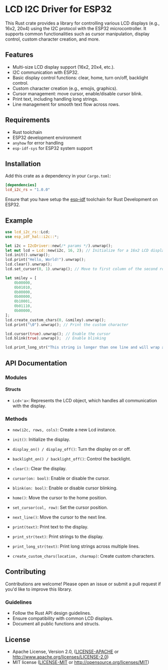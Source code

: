 # LCD I2C Driver for ESP32

This Rust crate provides a library for controlling various LCD displays (e.g., 16x2, 20x4) using the I2C protocol with the ESP32 microcontroller. It supports common functionalities such as cursor manipulation, display control, custom character creation, and more.

## Features

- Multi-size LCD display support (16x2, 20x4, etc.).
- I2C communication with ESP32.
- Basic display control functions: clear, home, turn on/off, backlight control.
- Custom character creation (e.g., emojis, graphics).
- Cursor management: move cursor, enable/disable cursor blink.
- Print text, including handling long strings.
- Line management for smooth text flow across rows.

## Requirements

- Rust toolchain
- ESP32 development environment
- `anyhow` for error handling
- `esp-idf-sys` for ESP32 system support

## Installation

Add this crate as a dependency in your `Cargo.toml`:

```toml
[dependencies]
lcd_i2c_rs = "1.0.0"
```
Ensure that you have setup the [esp-idf](https://github.com/esp-rs/esp-idf-template) toolchain for Rust Development on ESP32.

## Example

```rust
use lcd_i2c_rs::Lcd;
use esp_idf_hal::i2c::*;

let i2c = I2cDriver::new(/* params */).unwrap();
let mut lcd = Lcd::new(i2c, 16, 2); // Initialize for a 16x2 LCD display
lcd.init().unwrap();
lcd.print("Hello, World!").unwrap();
lcd.clear().unwrap();
lcd.set_cursor(0, 1).unwrap(); // Move to first column of the second row

let smiley = [
    0b00000,
    0b01010,
    0b00000,
    0b00000,
    0b10001,
    0b01110,
    0b00000,
];
lcd.create_custom_chars(0, &smiley).unwrap();
lcd.print("\0").unwrap(); // Print the custom character

lcd.cursor(true).unwrap(); // Enable the cursor
lcd.blink(true).unwrap();  // Enable blinking

lcd.print_long_str("This string is longer than one line and will wrap around.").unwrap();
```

## API Documentation


### Modules

#### Structs

- `Lcd<'a>`: Represents the LCD object, which handles all communication with the display.

### Methods

- `new(i2c, rows, cols)`: Create a new Lcd instance.
- `init()`: Initialize the display.


- `display_on() / display_off()`: Turn the display on or off.
- `backlight_on() / backlight_off()`: Control the backlight.
- `clear()`: Clear the display.


- `cursor(on: bool)`: Enable or disable the cursor.
- `blink(on: bool)`: Enable or disable cursor blinking.
- `home()`: Move the cursor to the home position.
- `set_cursor(col, row)`: Set the cursor position.
- `next_line()`: Move the cursor to the next line.


- `print(text)`: Print text to the display.
- `print_str(text)`: Print strings to the display.
- `print_long_str(text)`: Print long strings across multiple lines.
- `create_custom_chars(location, charmap)`: Create custom characters.

## Contributing

Contributions are welcome! Please open an issue or submit a pull request if you'd like to improve this library.

### Guidelines

- Follow the Rust API design guidelines.
- Ensure compatibility with common LCD displays.
- Document all public functions and structs.

[//]: # (- Write tests for new functionality.)

## License

* Apache License, Version 2.0, ([LICENSE-APACHE](LICENSE-APACHE) or http://www.apache.org/licenses/LICENSE-2.0)
* MIT license ([LICENSE-MIT](LICENSE-MIT) or http://opensource.org/licenses/MIT)

